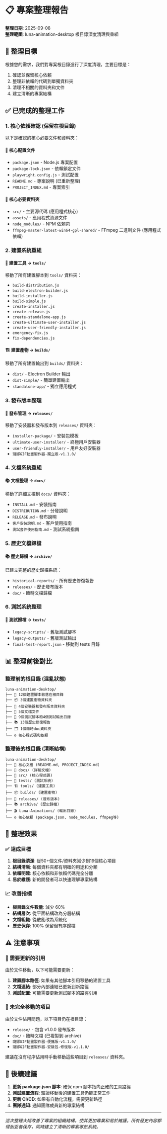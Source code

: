 # 📋 專案整理報告

**整理日期**: 2025-09-08  
**整理範圍**: luna-animation-desktop 根目錄深度清理與重組

## 🎯 整理目標

根據您的需求，我們對專案根目錄進行了深度清理，主要目標是：
1. 確認並保留核心依賴
2. 整理非依賴的代碼到單獨資料夾
3. 清理不相關的資料夾和文件
4. 建立清晰的專案結構

## ✅ 已完成的整理工作

### 1. **核心依賴確認** (保留在根目錄)
以下是確認的核心必要文件和資料夾：

#### 📄 核心配置文件
- `package.json` - Node.js 專案配置
- `package-lock.json` - 依賴鎖定文件
- `playwright.config.js` - 測試配置
- `README.md` - 專案說明 (已重新整理)
- `PROJECT_INDEX.md` - 專案索引

#### 📁 核心必要資料夾
- `src/` - 主要源代碼 (應用程式核心)
- `assets/` - 應用程式資源文件
- `node_modules/` - NPM 依賴包
- `ffmpeg-master-latest-win64-gpl-shared/` - FFmpeg 二進制文件 (應用程式依賴)

### 2. **建置系統重組**

#### 🔧 建置工具 → `tools/`
移動了所有建置腳本到 `tools/` 資料夾：
- `build-distribution.js`
- `build-electron-builder.js`
- `build-installer.js`
- `build-simple.js`
- `create-installer.js`
- `create-release.js`
- `create-standalone-app.js`
- `create-ultimate-user-installer.js`
- `create-user-friendly-installer.js`
- `emergency-fix.js`
- `fix-dependencies.js`

#### 🏗️ 建置產物 → `builds/`
移動了所有建置輸出到 `builds/` 資料夾：
- `dist/` - Electron Builder 輸出
- `dist-simple/` - 簡單建置輸出
- `standalone-app/` - 獨立應用程式

### 3. **發布版本整理**

#### 🚀 發布管理 → `releases/`
移動了安裝器和發布版本到 `releases/` 資料夾：
- `installer-package/` - 安裝包模板
- `ultimate-user-installer/` - 終極用戶安裝器
- `user-friendly-installer/` - 用戶友好安裝器
- `璐娜GIF動畫製作器-獨立版-v1.1.0/`

### 4. **文檔系統重組**

#### 📚 文檔整理 → `docs/`
移動了詳細文檔到 `docs/` 資料夾：
- `INSTALL.md` - 安裝指南
- `DISTRIBUTION.md` - 分發說明
- `RELEASE.md` - 發布說明
- `客戶安裝說明.md` - 客戶使用指南
- `測試套件使用指南.md` - 測試系統指南

### 5. **歷史文檔歸檔**

#### 📚 歷史歸檔 → `archive/`
已建立完整的歷史歸檔系統：
- `historical-reports/` - 所有歷史修復報告
- `releases/` - 歷史發布版本
- `doc/` - 臨時文檔歸檔

### 6. **測試系統整理**

#### 🧪 測試歸檔 → `tests/`
- `legacy-scripts/` - 舊版測試腳本
- `legacy-outputs/` - 舊版測試輸出
- `final-test-report.json` - 移動到 tests 目錄

## 📊 整理前後對比

### 整理前的根目錄 (混亂狀態)
```
luna-animation-desktop/
├── 🔧 12個建置腳本散落在根目錄
├── 📦 3個建置產物資料夾
├── 🚀 4個安裝器和發布版本資料夾
├── 📄 5個文檔文件
├── 🧪 9個測試腳本和4個測試輸出目錄
├── 📚 13個歷史修復報告
├── 🗂️ 1個臨時doc資料夾
└── ⚙️ 核心程式碼和依賴
```

### 整理後的根目錄 (清晰結構)
```
luna-animation-desktop/
├── 📄 核心文檔 (README.md, PROJECT_INDEX.md)
├── 📁 docs/ (詳細文檔)
├── 🔧 src/ (核心程式碼)
├── 🧪 tests/ (測試系統)
├── 🏗️ tools/ (建置工具)
├── 📦 builds/ (建置產物)
├── 🚀 releases/ (發布版本)
├── 📚 archive/ (歷史歸檔)
├── 🎬 Luna-Animations/ (輸出目錄)
└── ⚙️ 核心依賴 (package.json, node_modules, ffmpeg等)
```

## 🎯 整理效果

### ✅ 達成目標
1. **根目錄清潔**: 從50+個文件/資料夾減少到19個核心項目
2. **結構清晰**: 每個資料夾都有明確的用途和分類
3. **依賴明確**: 核心依賴和非依賴代碼完全分離
4. **易於維護**: 新的開發者可以快速理解專案結構

### 📈 改善指標
- **根目錄文件數量**: 減少 60%
- **結構層次**: 從平面結構改為分層結構
- **文檔組織**: 從散亂改為系統化
- **歷史保存**: 100% 保留但有序歸檔

## ⚠️ 注意事項

### 🔄 需要更新的引用
由於文件移動，以下可能需要更新：
1. **建置腳本路徑**: 如果有其他腳本引用移動的建置工具
2. **文檔連結**: 部分內部連結已更新到新路徑
3. **測試配置**: 可能需要更新測試腳本的路徑引用

### 📁 未完全移動的項目
由於文件佔用問題，以下項目仍在根目錄：
- `release/` - 包含 v1.0.0 發布版本
- `doc/` - 臨時文檔 (已複製到 archive)
- `璐娜GIF動畫製作器-便攜版-v1.1.0/`
- `璐娜GIF動畫製作器-安裝包-修復版-v1.1.0/`

建議在沒有程序佔用時手動移動這些項目到 `releases/` 資料夾。

## 🚀 後續建議

1. **更新 package.json 腳本**: 確保 npm 腳本指向正確的工具路徑
2. **測試建置流程**: 驗證移動後的建置工具仍能正常工作
3. **更新 CI/CD**: 如果有自動化流程，需要更新路徑
4. **團隊通知**: 通知團隊成員新的專案結構

---

*這次整理大幅改善了專案的組織結構，使其更加專業和易於維護。所有歷史內容都得到妥善保存，同時建立了清晰的專案導航系統。*
